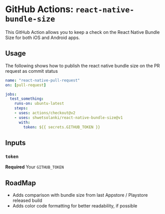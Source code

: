 # GitHub Actions: `react-native-bundle-size`

This GitHub Action allows you to keep a check on the React Native Bundle Size for both iOS and Android apps.

## Usage

The following shows how to publish the react native bundle size on the PR request as commit status

```yml
name: "react-native-pull-request"
on: [pull-request]

jobs:
  test_something:
    runs-on: ubuntu-latest
    steps:
    - uses: actions/checkout@v2
    - uses: shwetsolanki/react-native-bundle-size@v1
      with:
        token: ${{ secrets.GITHUB_TOKEN }}
```

## Inputs

### `token`

**Required** Your `GITHUB_TOKEN`

## RoadMap

* Adds comparison with bundle size from last Appstore / Playstore released build
* Adds color code formatting for better readability, if possible
